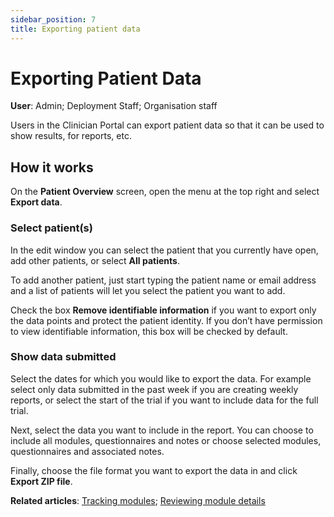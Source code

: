 ```yaml
---
sidebar_position: 7
title: Exporting patient data
---
```

# Exporting Patient Data
**User**: Admin; Deployment Staff; Organisation staff

Users in the Clinician Portal can export patient data so that it can be used to show results, for reports, etc.
## How it works​
On the **Patient Overview** screen, open the menu at the top right and select **Export data**.

### Select patient(s)
In the edit window you can select the patient that you currently have open, add other patients, or select **All patients**. 

To add another patient, just start typing the patient name or email address and a list of patients will let you select the patient you want to add.

Check the box **Remove identifiable information** if you want to export only the data points and protect the patient identity. If you don’t have permission to view identifiable information, this box will be checked by default.

### Show data submitted
Select the dates for which you would like to export the data. For example select only data submitted in the past week if you are creating weekly reports, or select the start of the trial if you want to include data for the full trial.

Next, select the data you want to include in the report. You can choose to include all modules, questionnaires and notes or choose selected modules, questionnaires and associated notes.

Finally, choose the file format you want to export the data in and click **Export ZIP file**.

**Related articles**: [Tracking modules](); [Reviewing module details]() 
